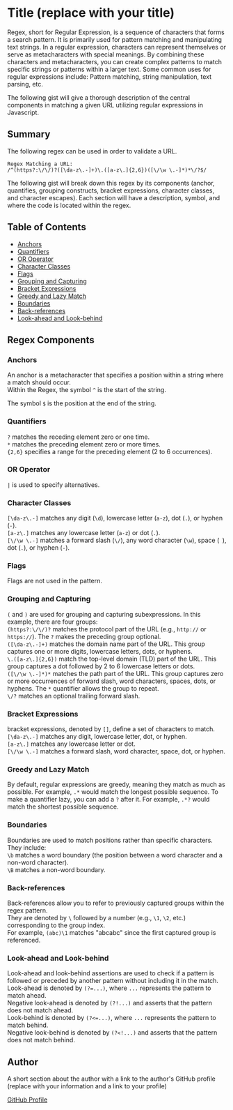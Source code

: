 # Title (replace with your title)

Regex, short for Regular Expression, is a sequence of characters that forms a search pattern. It is primarily used for pattern matching and manipulating text strings. In a regular expression, characters can represent themselves or serve as metacharacters with special meanings. By combining these characters and metacharacters, you can create complex patterns to match specific strings or patterns within a larger text. Some common uses for regular expressions include: Pattern matching, string manipulation, text parsing, etc.

The following gist will give a thorough description of the central components in matching a given URL utilizing regular expressions in Javascript.

## Summary

The following regex can be used in order to validate a URL.

```
Regex Matching a URL:
/^(https?:\/\/)?([\da-z\.-]+)\.([a-z\.]{2,6})([\/\w \.-]*)*\/?$/
```

The following gist will break down this regex by its components (anchor, quantifies, grouping constructs, bracket expressions, character classes, and character escapes). Each section will have a description, symbol, and where the code is located within the regex.

## Table of Contents

- [Anchors](#anchors)
- [Quantifiers](#quantifiers)
- [OR Operator](#or-operator)
- [Character Classes](#character-classes)
- [Flags](#flags)
- [Grouping and Capturing](#grouping-and-capturing)
- [Bracket Expressions](#bracket-expressions)
- [Greedy and Lazy Match](#greedy-and-lazy-match)
- [Boundaries](#boundaries)
- [Back-references](#back-references)
- [Look-ahead and Look-behind](#look-ahead-and-look-behind)

## Regex Components

### Anchors

An anchor is a metacharacter that specifies a position within a string where a match should occur. <br>
Within the Regex, the symbol `^` is the start of the string.

The symbol `$` is the position at the end of the string.

### Quantifiers

`?` matches the receding element zero or one time. <br>
`*` matches the preceding element zero or more times. <br>
`{2,6}` specifies a range for the preceding element (2 to 6 occurrences).

### OR Operator

`|` is used to specify alternatives.

### Character Classes

`[\da-z\.-]` matches any digit (`\d`), lowercase letter (`a-z`), dot (`.`), or hyphen (`-`). <br>
`[a-z\.]` matches any lowercase letter (`a-z`) or dot (`.`). <br>
`[\/\w \.-]` matches a forward slash (`\/`), any word character (`\w`), space (` `), dot (`.`), or hyphen (`-`).

### Flags

Flags are not used in the pattern.

### Grouping and Capturing

`(` and `)` are used for grouping and capturing subexpressions. In this example, there are four groups: <br>
`(https?:\/\/)?` matches the protocol part of the URL (e.g., `http://` or `https://`). The `?` makes the preceding group optional. <br>
`([\da-z\.-]+)` matches the domain name part of the URL. This group captures one or more digits, lowercase letters, dots, or hyphens. <br>
`\.([a-z\.]{2,6})` match the top-level domain (TLD) part of the URL. This group captures a dot followed by 2 to 6 lowercase letters or dots. <br>
`([\/\w \.-]*)*` matches the path part of the URL. This group captures zero or more occurrences of forward slash, word characters, spaces, dots, or hyphens. The `*` quantifier allows the group to repeat. <br>
`\/?` matches an optional trailing forward slash.

### Bracket Expressions

bracket expressions, denoted by `[]`, define a set of characters to match. <br>
`[\da-z\.-]` matches any digit, lowercase letter, dot, or hyphen. <br>
`[a-z\.]` matches any lowercase letter or dot.<br>
`[\/\w \.-]` matches a forward slash, word character, space, dot, or hyphen.

### Greedy and Lazy Match

By default, regular expressions are greedy, meaning they match as much as possible. For example, `.*` would match the longest possible sequence.
To make a quantifier lazy, you can add a `?` after it. For example, `.*?` would match the shortest possible sequence.

### Boundaries

Boundaries are used to match positions rather than specific characters. They include: <br>
`\b` matches a word boundary (the position between a word character and a non-word character). <br>
`\B` matches a non-word boundary.

### Back-references

Back-references allow you to refer to previously captured groups within the regex pattern. <br>
They are denoted by `\` followed by a number (e.g., `\1`, `\2`, etc.) corresponding to the group index. <br>
For example, `(abc)\1` matches "abcabc" since the first captured group is referenced.

### Look-ahead and Look-behind

Look-ahead and look-behind assertions are used to check if a pattern is followed or preceded by another pattern without including it in the match. <br>
Look-ahead is denoted by `(?=...)`, where `...` represents the pattern to match ahead. <br>
Negative look-ahead is denoted by `(?!...)` and asserts that the pattern does not match ahead. <br>
Look-behind is denoted by `(?<=...)`, where `...` represents the pattern to match behind. <br>
Negative look-behind is denoted by `(?<!...)` and asserts that the pattern does not match behind.

## Author

A short section about the author with a link to the author's GitHub profile (replace with your information and a link to your profile)

[GitHub Profile](https://github.com/Suzakijun1)
